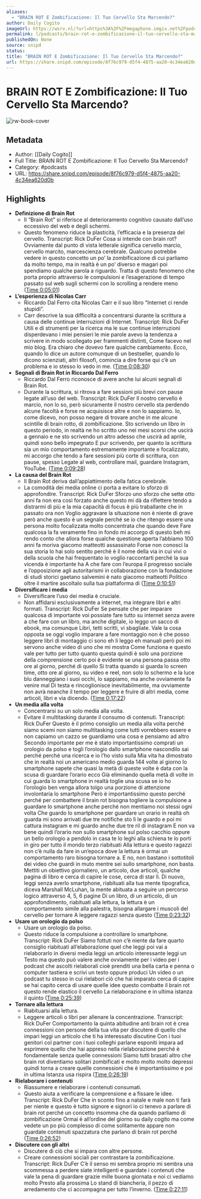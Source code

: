 ```yaml
---
aliases:
  - "BRAIN ROT E Zombificazione: Il Tuo Cervello Sta Marcendo?"
author: Daily Cogito
imageUrl: https://wsrv.nl/?url=https%3A%2F%2Fmegaphone.imgix.net%2Fpodcasts%2F177bc612-1af5-11ec-bff3-6bcded6ec32e%2Fimage%2FDAILY_COGITO_NEW_VOIS_01.jpg%3Fixlib%3Drails-4.3.1%26max-w%3D3000%26max-h%3D3000%26fit%3Dcrop%26auto%3Dformat%2Ccompress&w=100&h=100
permalink: l/podcasts/brain-rot-e-zombificazione-il-tuo-cervello-sta-marcendo
publishedOn: None
source: snipd
status: 
title: "BRAIN ROT E Zombificazione: Il Tuo Cervello Sta Marcendo?"
url: https://share.snipd.com/episode/8f76c979-d5f4-4875-aa20-4c34ea620d0b
---
```

# BRAIN ROT E Zombificazione: Il Tuo Cervello Sta Marcendo?

![rw-book-cover](https://wsrv.nl/?url=https%3A%2F%2Fmegaphone.imgix.net%2Fpodcasts%2F177bc612-1af5-11ec-bff3-6bcded6ec32e%2Fimage%2FDAILY_COGITO_NEW_VOIS_01.jpg%3Fixlib%3Drails-4.3.1%26max-w%3D3000%26max-h%3D3000%26fit%3Dcrop%26auto%3Dformat%2Ccompress&w=100&h=100)

## Metadata

- Author: [[Daily Cogito]]
- Full Title: BRAIN ROT E Zombificazione: Il Tuo Cervello Sta Marcendo?
- Category: #podcasts
- URL: https://share.snipd.com/episode/8f76c979-d5f4-4875-aa20-4c34ea620d0b

## Highlights

- **Definizione di Brain Rot**
  - Il “Brain Rot” si riferisce al deterioramento cognitivo causato dall’uso eccessivo del web e degli schermi.
  - Questo fenomeno riduce la plasticità, l’efficacia e la presenza del cervello.
  Transcript:
  Rick DuFer
  Cosa si intende con brain rot? Ovviamente dal punto di vista letterale significa cervello marcio, cervello marcito, marcescienza cerebrale. Qualcuno potrebbe vedere in questo concetto un po’ la zombificazione di cui parliamo da molto tempo, ma in realtà è un po’ diverso e magari poi spendiamo qualche parola a riguardo. Tratta di questo fenomeno che porta proprio attraverso le compulsioni e l’esagerazione di tempo passato sul web sugli schermi con lo scrolling a rendere meno ([Time 0:05:01](https://share.snipd.com/snip/06edd27c-95a6-4dfb-8072-624b78e3dbb2))
- **L’esperienza di Nicolas Carr**
  - Riccardo Dal Ferro cita Nicolas Carr e il suo libro “Internet ci rende stupidi”.
  - Carr descrive la sua difficoltà a concentrarsi durante la scrittura a causa delle continue interruzioni di Internet.
  Transcript:
  Rick DuFer
  Utili e di strumenti per la ricerca ma le sue continue interruzioni disperdevano i miei pensieri le mie parole avevo la tendenza a scrivere in modo scollegato per frammenti distinti, Come facevo nel mio blog. Era chiaro che dovevo fare qualche cambiamento. Ecco, quando lo dice un autore comunque di un bestseller, quando lo dicono scienziati, altri filosofi, comincia a dire forse qui c’è un problema e io stesso lo vedo in me. ([Time 0:08:30](https://share.snipd.com/snip/664bec37-d5d7-4b8f-8d03-82f4dbcc2b45))
- **Segnali di Brain Rot in Riccardo Dal Ferro**
  - Riccardo Dal Ferro riconosce di avere anche lui alcuni segnali di Brain Rot.
  - Durante la scrittura, si ritrova a fare sessioni più brevi con pause legate all’uso del web.
  Transcript:
  Rick DuFer
  Il nostro cervello è marcio, non lo so, però sicuramente il nostro cervello sta perdendo alcune facoltà e forse ne acquisisce altre e non lo sappiamo. Io, come dicevo, non posso negare di trovare anche in me alcune scintille di brain rotto, di zombificazione. Sto scrivendo un libro in questo periodo, in realtà ne ho scritto uno nei mesi scorsi che uscirà a gennaio e ne sto scrivendo un altro adesso che uscirà ad aprile, quindi sono bello impegnato E pur scrivendo, per quanto la scrittura sia un mio comportamento estremamente importante e focalizzato, mi accorgo che tendo a fare sessioni più corte di scrittura, con pause, spesso Legate al web, controllare mail, guardare Instagram, YouTube. ([Time 0:09:28](https://share.snipd.com/snip/5ace4a02-5b44-4e73-9f9d-b32eac2210fb))
- **La causa del Brain Rot**
  - Il Brain Rot deriva dall’appiattimento della fatica cerebrale.
  - La comodità dei media online ci porta a evitare lo sforzo di approfondire.
  Transcript:
  Rick DuFer
  Sforzo uno sforzo che sette otto anni fa non era così forzato anche questo mi dà da riflettere tendo a distrarmi di più e la mia capacità di focus è più traballante che in passato ora non Voglio aggravare la situazione non è niente di grave però anche questo è un segnale perché se io che ritengo essere una persona molto focalizzata molto concentrata che quando deve Fare qualcosa la fa veramente fino in fondo mi accorgo di questo beh mi rendo conto che allora forse qualche questione aperta l’abbiamo 100 anni fa moriva giacomo matteotti assassinato Forse non conosci la sua storia lo hai solo sentito perché è il nome della via in cui vivi o della scuola che hai frequentato io voglio raccontarti perché la sua vicenda è importante ha A che fare con l’europa il progresso sociale e l’opposizione agli autoritarismi in collaborazione con la fondazione di studi storici gaetano salvemini è nato giacomo matteotti Politico oltre il martire ascoltalo sulla tua piattaforma di ([Time 0:10:51](https://share.snipd.com/snip/ea837dc3-1b43-4cd8-b866-6ecefbe5af2f))
- **Diversificare i media**
  - Diversificare l’uso dei media è cruciale.
  - Non affidarsi esclusivamente a internet, ma integrare libri e altri formati.
  Transcript:
  Rick DuFer
  Se pensate che per imparare qualcosa di importante voi possiate fare tutto su internet senza avere a che fare con un libro, ma anche digitale, io leggo un sacco di ebook, ma comunque Libri, tetti scritti, vi sbagliate. Vale la cosa opposta se oggi voglio imparare a fare montaggio non è che posso leggere libri di montaggio ci sono eh li leggo eh manuali però poi mi servono anche video di uno che mi mostra Come funziona e questo vale per tutto per tutto quanto questa quindi è solo una porzione della comprensione certo poi è evidente se una persona passa otto ore al giorno, perché di quello Si tratta quando si guarda lo screen time, otto ore al giorno, su video e reel, non solo lo schermo e la luce blu danneggiano i suoi occhi, lo sappiamo, ma anche ovviamente fa venire mal Di testa e rincoglionisce inevitabilmente, ma ovviamente non avrà neanche il tempo per leggere e fruire di altri media, come articoli, libri e via dicendo. ([Time 0:17:22](https://share.snipd.com/snip/015f35fe-4b7a-482e-9f64-5f1314532697))
- **Un media alla volta**
  - Concentrarsi su un solo media alla volta.
  - Evitare il multitasking durante il consumo di contenuti.
  Transcript:
  Rick DuFer
  Questo è il primo consiglio un media alla volta perché siamo scemi non siamo multitasking come tutti vorrebbero essere e non capiamo un cazzo se guardiamo una cosa e pensiamo ad altro Secondo importante per me è stato importantissimo comprati un orologio da polso e togli l’orologio dallo smartphone nascondilo sai perché perché una ricerca e io l’ho visto sulla Mia vita ha dimostrato che in realtà noi un americano medio guarda 144 volte al giorno lo smartphone sapete che quasi la metà di queste volte è data con la scusa di guardare l’orario ecco Già eliminando quella metà di volte in cui guarda lo smartphone in realtà toglie una scusa se io ho l’orologio ben venga allora tolgo una porzione di attenzione involontaria lo smartphone Però è importantissimo questo perché perché per combattere il brain rot bisogna togliere la compulsione a guardare lo smartphone anche perché non mentiamo noi stessi ogni volta Che guardo lo smartphone per guardare un orario in realtà oh guarda mi sono arrivati due tre notifiche sto lì le guardo e poi mi cattura instagram e mi guardo anche due tre ril di instagram E non va bene quindi l’orario non sullo smartphone sul polso cacchio oppure un bello orologio a pendolo in casa te lo leghi alla schiena te lo porti in giro per tutto il mondo terzo riabituati Alla lettura e questo ragazzi non c’è nulla da fare in un’epoca dove la lettura è ormai un comportamento raro bisogna tornare a. E no, non bastano i sottotitoli dei video che guardi in muto mentre sei sullo smartphone, non basta. Mettiti un obiettivo giornaliero, un articolo, due articoli, qualche pagina di libro e cerca di capire le cose, cerca di star lì. Di nuovo, leggi senza averlo smartphone, riabituati alla tua mente tipografica, diceva Marshall McLuhan, la mente abituata a seguire un percorso logico attraverso 4, 5, 6 pagine Di un libro, di un articolo, di un approfondimento, riabituati alla lettura, la lettura è un comportamento simile alla palestra, bisogna allargare i muscoli del cervello per tornare A leggere ragazzi senza questo ([Time 0:23:32](https://share.snipd.com/snip/ac96afc2-a8ef-4673-9070-86790e0337c6))
- **Usare un orologio da polso**
  - Usare un orologio da polso.
  - Questo riduce la compulsione a controllare lo smartphone.
  Transcript:
  Rick DuFer
  Siamo fottuti non c’è niente da fare quarto consiglio riabituati all’elaborazione quel che leggi poi vai a rielaborarlo in diversi media leggi un articolo interessante leggi un Testo ma questo può valere anche ovviamente per i video per i podcast che ascolti rielaborali cioè prenditi una bella carta e penna o computer tastiera e scrivi un testo oppure produci Un video o un podcast tu stesso in cui rielabori ciò che hai imparato cerca di capire se hai capito cerca di usare quelle idee questo combatte il brain rot questo rende elastico il cervello La rielaborazione e in ultima istanza il quinto ([Time 0:25:39](https://share.snipd.com/snip/03e31b29-4aa4-4a79-b6f2-0ad06f40c70e))
- **Tornare alla lettura**
  - Riabituarsi alla lettura.
  - Leggere articoli o libri per allenare la concentrazione.
  Transcript:
  Rick DuFer
  Comportamento la quinta abitudine anti brain rot è crea connessioni con persone della tua vita per discutere di quello che impari leggi un articolo che ti ha interessato discutine Con i tuoi genitori col partner con i tuoi colleghi parlane esponiti impara ad esprimere quello che hai appreso nella rielaborazione perché è fondamentale senza quelle connessioni Siamo tutti brasati altro che brain rot diventiamo solitari zombificati e molto molto molto depressi quindi torna a creare quelle connessioni che è importantissimo e poi in ultima Istanza usa rispira ([Time 0:26:19](https://share.snipd.com/snip/06900988-ee13-4071-8ebc-2a7e9bffa1e9))
- **Rielaborare i contenuti**
  - Riassumere e rielaborare i contenuti consumati.
  - Questo aiuta a verificare la comprensione e a fissare le idee.
  Transcript:
  Rick DuFer
  Che in sconto fino a natale e male non ti farà per niente e questo è tutto signore e signori io ci tenevo a parlare di brain rot perché un concetto insomma che da quando parliamo di zombificazione Ormai è all’ordine del giorno su daily cogito ma come vedete un po più complesso di come solitamente appare non guardate contenuti spazzatura che parlano di brain rot perché ([Time 0:26:52](https://share.snipd.com/snip/fda15d15-c5f8-4024-9b4d-60bdab763359))
- **Discutere con gli altri**
  - Discutere di ciò che si impara con altre persone.
  - Creare connessioni sociali per contrastare la zombificazione.
  Transcript:
  Rick DuFer
  C’è il senso mi sembra proprio mi sembra una scommessa a perdere siate intelligenti e guardate i contenuti che vale la pena di guardare grazie mille buona giornata e noi ci vediamo molto Presto alla prossima Lo stand di biancheria, il pezzo di arredamento che ci accompagna per tutto l’inverno. ([Time 0:27:11](https://share.snipd.com/snip/5c7f83e0-3d95-41d7-ad34-fb9df8bbc94b))
